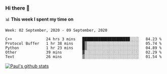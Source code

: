 ### Hi there 👋

📊 **This week I spent my time on**
<!--START_SECTION:waka-->
```text
Week: 02 September, 2020 - 09 September, 2020

C++               24 hrs 3 mins   █████████████████████░░░░   84.23 % 
Protocol Buffer   1 hr 38 mins    █▒░░░░░░░░░░░░░░░░░░░░░░░   05.74 % 
Python            1 hr 23 mins    █▒░░░░░░░░░░░░░░░░░░░░░░░   04.89 % 
Other             39 mins         ▓░░░░░░░░░░░░░░░░░░░░░░░░   02.29 % 
Text              26 mins         ▒░░░░░░░░░░░░░░░░░░░░░░░░   01.54 % 
```
<!--END_SECTION:waka-->


[![Paul's github stats](https://github-readme-stats.vercel.app/api?username=mickeyouyou&theme=dracula&show_icons=true)](https://github.com/anuraghazra/github-readme-stats)

